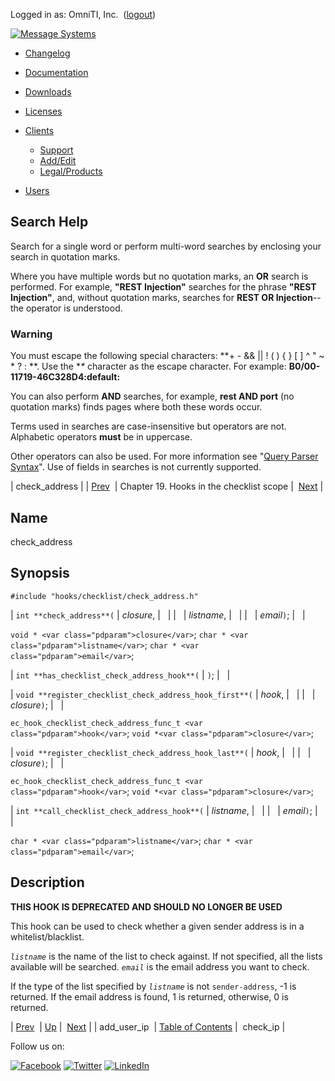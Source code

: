 Logged in as: OmniTI, Inc.  ([logout](https://support.messagesystems.com/logout.php))

[![Message Systems](https://support.messagesystems.com/images/ms-white205.png)](https://support.messagesystems.com/start.php) 

*   [Changelog](https://support.messagesystems.com/start.php?show=changelog)
*   [Documentation](https://support.messagesystems.com/docs/)
*   [Downloads](https://support.messagesystems.com/start.php)

*   [Licenses](https://support.messagesystems.com/license_summary.php)
*   <a href="">Clients</a>
    *   [Support](https://support.messagesystems.com/cs.php)
    *   [Add/Edit](https://support.messagesystems.com/edit_client.php)
    *   [Legal/Products](https://support.messagesystems.com/edit_products.php)
*   [Users](https://support.messagesystems.com/edit_customer.php)

## Search Help

Search for a single word or perform multi-word searches by enclosing your search in quotation marks.

Where you have multiple words but no quotation marks, an **OR** search is performed. For example, **"REST Injection"** searches for the phrase **"REST Injection"**, and, without quotation marks, searches for **REST OR Injection**--the operator is understood.

### Warning

You must escape the following special characters: **+ - && || ! ( ) { } [ ] ^ " ~ * ? : \**. Use the **\** character as the escape character. For example: **B0/00-11719-46C328D4\:default\:**

You can also perform **AND** searches, for example, **rest AND port** (no quotation marks) finds pages where both these words occur.

Terms used in searches are case-insensitive but operators are not. Alphabetic operators **must** be in uppercase.

Other operators can also be used. For more information see "[Query Parser Syntax](https://lucene.apache.org/core/old_versioned_docs/versions/3_0_0/queryparsersyntax.html)". Use of fields in searches is not currently supported.

| check_address |
| [Prev](extending.hooks.checklist.add_user_ip.php)  | Chapter 19. Hooks in the checklist scope |  [Next](extending.hooks.checklist.check_ip.php) |

<a name="extending.hooks.checklist.check_address"></a>
## Name

check_address

## Synopsis

`#include "hooks/checklist/check_address.h"`

| `int **check_address**(` | <var class="pdparam">closure</var>, |   |
|   | <var class="pdparam">listname</var>, |   |
|   | <var class="pdparam">email</var>`)`; |   |

`void * <var class="pdparam">closure</var>`;
`char * <var class="pdparam">listname</var>`;
`char * <var class="pdparam">email</var>`;

| `int **has_checklist_check_address_hook**(` | `)`; |   |

| `void **register_checklist_check_address_hook_first**(` | <var class="pdparam">hook</var>, |   |
|   | <var class="pdparam">closure</var>`)`; |   |

`ec_hook_checklist_check_address_func_t <var class="pdparam">hook</var>`;
`void *<var class="pdparam">closure</var>`;

| `void **register_checklist_check_address_hook_last**(` | <var class="pdparam">hook</var>, |   |
|   | <var class="pdparam">closure</var>`)`; |   |

`ec_hook_checklist_check_address_func_t <var class="pdparam">hook</var>`;
`void *<var class="pdparam">closure</var>`;

| `int **call_checklist_check_address_hook**(` | <var class="pdparam">listname</var>, |   |
|   | <var class="pdparam">email</var>`)`; |   |

`char * <var class="pdparam">listname</var>`;
`char * <var class="pdparam">email</var>`;<a name="idp23264320"></a>
## Description

**THIS HOOK IS DEPRECATED AND SHOULD NO LONGER BE USED**

This hook can be used to check whether a given sender address is in a whitelist/blacklist.

*`listname`* is the name of the list to check against. If not specified, all the lists available will be searched. *`email`* is the email address you want to check.

If the type of the list specified by *`listname`* is not `sender-address`, -1 is returned. If the email address is found, 1 is returned, otherwise, 0 is returned.

| [Prev](extending.hooks.checklist.add_user_ip.php)  | [Up](extending.hooks.checklist.php) |  [Next](extending.hooks.checklist.check_ip.php) |
| add_user_ip  | [Table of Contents](index.php) |  check_ip |

Follow us on:

[![Facebook](https://support.messagesystems.com/images/icon-facebook.png)](http://www.facebook.com/messagesystems) [![Twitter](https://support.messagesystems.com/images/icon-twitter.png)](http://twitter.com/#!/MessageSystems) [![LinkedIn](https://support.messagesystems.com/images/icon-linkedin.png)](http://www.linkedin.com/company/message-systems)
